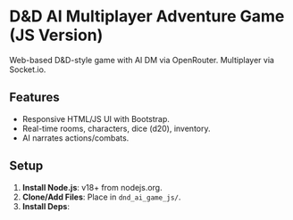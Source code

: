 # D&D AI Multiplayer Adventure Game (JS Version)

Web-based D&D-style game with AI DM via OpenRouter. Multiplayer via Socket.io.

## Features
- Responsive HTML/JS UI with Bootstrap.
- Real-time rooms, characters, dice (d20), inventory.
- AI narrates actions/combats.

## Setup
1. **Install Node.js**: v18+ from nodejs.org.
2. **Clone/Add Files**: Place in `dnd_ai_game_js/`.
3. **Install Deps**:
